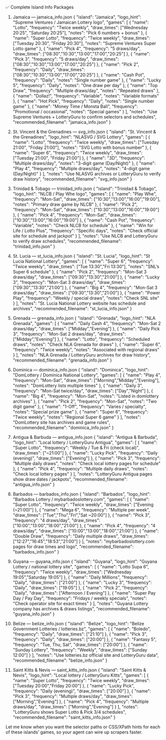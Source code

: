 ✅ Complete Island Info Packages
1. Jamaica — jamaica_info.json
{
  "island": "Jamaica",
  "logo_hint": "Supreme Ventures / Jamaican Lottery logo",
  "games": [
    {
      "name": "Lotto",
      "frequency": "Twice weekly",
      "draw_times": ["Wednesday 20:25", "Saturday 20:25"],
      "notes": "Pick 6 numbers + bonus"
    },
    {
      "name": "Super Lotto",
      "frequency": "Twice weekly",
      "draw_times": ["Tuesday 20:30", "Friday 20:30"],
      "notes": "Supreme Ventures Super Lotto game"
    },
    {
      "name": "Pick 4",
      "frequency": "5 draws/day",
      "draw_times": ["08:30","10:30","13:00","17:00","20:25"]
    },
    {
      "name": "Pick 3",
      "frequency": "5 draws/day",
      "draw_times": ["08:30","10:30","13:00","17:00","20:25"]
    },
    {
      "name": "Pick 2",
      "frequency": "Daily",
      "draw_times": ["08:30","10:30","13:00","17:00","20:25"]
    },
    {
      "name": "Cash Pot",
      "frequency": "Daily",
      "notes": "Single number game"
    },
    {
      "name": "Lucky 5",
      "frequency": "Daily",
      "notes": "One draw per day"
    },
    {
      "name": "Top Draw",
      "frequency": "Multiple draws/day",
      "notes": "Repeated draws"
    },
    {
      "name": "Dollaz!",
      "frequency": "Variable",
      "notes": "Variable formats"
    },
    {
      "name": "Hot Pick",
      "frequency": "Daily",
      "notes": "Single number game"
    },
    {
      "name": "Money Time / Monsta Ball",
      "frequency": "Promotional / occasional",
      "notes": "Special games"
    }
  ],
  "notes": "Use Supreme Ventures + LotteryGuru to confirm selectors and schedules",
  "recommended_filename": "jamaica_info.json"
}

2. St. Vincent & the Grenadines — svg_info.json
{
  "island": "St. Vincent & the Grenadines",
  "logo_hint": "NLASVG / SVG Lottery",
  "games": [
    {
      "name": "Lotto",
      "frequency": "Twice weekly",
      "draw_times": ["Tuesday 21:00", "Friday 21:00"],
      "notes": "SVG Lotto with bonus number"
    },
    {
      "name": "Super 6",
      "frequency": "Twice weekly",
      "draw_times": ["Tuesday 21:00", "Friday 21:00"]
    },
    {
      "name": "3D",
      "frequency": "Multiple draws/day",
      "notes": "3-digit game (Day/Night)"
    },
    {
      "name": "Play 4",
      "frequency": "Multiple draws/day",
      "notes": "4-digit game (Day/Night)"
    }
  ],
  "notes": "Use NLASVG archives or LotteryGuru to verify draw history",
  "recommended_filename": "svg_info.json"
}

3. Trinidad & Tobago — trinidad_info.json
{
  "island": "Trinidad & Tobago",
  "logo_hint": "NLCB / Play Whe logo",
  "games": [
    {
      "name": "Play Whe",
      "frequency": "Mon-Sat",
      "draw_times": ["10:30","13:00","16:00","19:00"],
      "notes": "Primary draw game by NLCB"
    },
    {
      "name": "Pick 2",
      "frequency": "Mon-Sat",
      "draw_times": ["10:30","13:00","16:00","19:00"]
    },
    {
      "name": "Pick 4",
      "frequency": "Mon-Sat",
      "draw_times": ["10:30","13:00","16:00","19:00"]
    },
    {
      "name": "Cash Pot",
      "frequency": "Variable",
      "notes": "Check NLCB for schedule"
    },
    {
      "name": "Win for Life / Lotto Plus",
      "frequency": "Specific days",
      "notes": "Check official site for schedule and jackpot"
    }
  ],
  "notes": "Use NLCB and LotteryGuru to verify draw schedules",
  "recommended_filename": "trinidad_info.json"
}

4. St. Lucia — st_lucia_info.json
{
  "island": "St. Lucia",
  "logo_hint": "St Lucia National Lottery",
  "games": [
    {
      "name": "Super 6",
      "frequency": "Twice weekly",
      "draw_times": ["Tue 13:30","Fri 13:30"],
      "notes": "SNL’s Super 6 schedule"
    },
    {
      "name": "Pick 2",
      "frequency": "Mon-Sat 3 draws/day",
      "draw_times": ["09:30","13:30","21:00"]
    },
    {
      "name": "Lucky 3",
      "frequency": "Mon-Sat 3 draws/day",
      "draw_times": ["09:30","13:30","21:00"]
    },
    {
      "name": "Big 4",
      "frequency": "Mon-Sat 3 draws/day",
      "draw_times": ["09:30","13:30","21:00"]
    },
    {
      "name": "Power Play",
      "frequency": "Weekly / special draws",
      "notes": "Check SNL site"
    }
  ],
  "notes": "St. Lucia National Lottery website has schedule and archives",
  "recommended_filename": "st_lucia_info.json"
}

5. Grenada — grenada_info.json
{
  "island": "Grenada",
  "logo_hint": "NLA Grenada",
  "games": [
    {
      "name": "Daily Cash 4",
      "frequency": "Mon-Sat 2 draws/day",
      "draw_times": ["Midday","Evening"]
    },
    {
      "name": "Daily Pick 3",
      "frequency": "Mon-Sat 2 draws/day",
      "draw_times": ["Midday","Evening"]
    },
    {
      "name": "Lotto",
      "frequency": "Scheduled draws",
      "notes": "Check NLA Grenada for draws"
    },
    {
      "name": "Super 6",
      "frequency": "Twice weekly",
      "notes": "Associated with regional draws"
    }
  ],
  "notes": "NLA Grenada / LotteryGuru archives for draw history",
  "recommended_filename": "grenada_info.json"
}

6. Dominica — dominica_info.json
{
  "island": "Dominica",
  "logo_hint": "DomLottery / Dominica National Lottery",
  "games": [
    {
      "name": "Play 4",
      "frequency": "Mon-Sat",
      "draw_times": ["Morning","Midday","Evening"],
      "notes": "DomLottery lists multiple times"
    },
    {
      "name": "Daily 3",
      "frequency": "Mon-Sat twice/day",
      "draw_times": ["Day","Night"]
    },
    {
      "name": "Big 4",
      "frequency": "Mon-Sat",
      "notes": "Listed in domlottery archives"
    },
    {
      "name": "Pick 2",
      "frequency": "Mon-Sat",
      "notes": "Two digit game"
    },
    {
      "name": "1-Off",
      "frequency": "Varies / specialty",
      "notes": "Special prize game"
    },
    {
      "name": "Super 6",
      "frequency": "Twice weekly",
      "notes": "Regional Super 6 game"
    }
  ],
  "notes": "DomLottery site has archives and game rules",
  "recommended_filename": "dominica_info.json"
}

7. Antigua & Barbuda — antigua_info.json
{
  "island": "Antigua & Barbuda",
  "logo_hint": "Local lottery / LotteryGuru Antigua",
  "games": [
    {
      "name": "Super Lotto",
      "frequency": "Weekly / Tue & Fri (check local)",
      "draw_times": ["~21:00"]
    },
    {
      "name": "Lucky Pick",
      "frequency": "Daily (evening)",
      "draw_times": ["Evening"]
    },
    {
      "name": "Pick 3",
      "frequency": "Multiple daily draws",
      "notes": "Check local lottery pages for schedule"
    },
    {
      "name": "Pick 4",
      "frequency": "Multiple daily draws",
      "notes": "Check local lottery pages"
    }
  ],
  "notes": "LotteryGuru Antigua pages show draw dates / jackpots",
  "recommended_filename": "antigua_info.json"
}

8. Barbados — barbados_info.json
{
  "island": "Barbados",
  "logo_hint": "Barbados Lottery / mybarbadoslottery.com",
  "games": [
    {
      "name": "Super Lotto",
      "frequency": "Twice weekly",
      "draw_times": ["Evening (~21:00)"]
    },
    {
      "name": "Mega 6",
      "frequency": "Multiple per week",
      "draw_times": ["Tue","Thu","Fri","Sat ~20:00"]
    },
    {
      "name": "Pick 3",
      "frequency": "4 draws/day",
      "draw_times": ["10:00","13:00","18:00","21:00"]
    },
    {
      "name": "Pick 4",
      "frequency": "4 draws/day",
      "draw_times": ["10:00","13:00","18:00","21:00"]
    },
    {
      "name": "Double Draw",
      "frequency": "Daily multiple draws",
      "draw_times": ["12:27","16:45","18:53","21:00"]
    }
  ],
  "notes": "mybarbadoslottery.com pages for draw times and logo",
  "recommended_filename": "barbados_info.json"
}

9. Guyana — guyana_info.json
{
  "island": "Guyana",
  "logo_hint": "Guyana Lottery / national lottery site",
  "games": [
    {
      "name": "Lotto Supa 6",
      "frequency": "Twice weekly",
      "draw_times": ["Wednesday 19:05","Saturday 19:05"]
    },
    {
      "name": "Daily Millions",
      "frequency": "Daily",
      "draw_times": ["21:00"]
    },
    {
      "name": "Lucky 3",
      "frequency": "Daily",
      "draw_times": ["19:05"]
    },
    {
      "name": "Pick 2",
      "frequency": "Daily",
      "draw_times": ["Afternoon / Evening"]
    },
    {
      "name": "Super Pay Day / Pay Day",
      "frequency": "Fridays / weekly specials",
      "notes": "Check operator site for exact times"
    }
  ],
  "notes": "Guyana Lottery company has archives & draws listings",
  "recommended_filename": "guyana_info.json"
}

10. Belize — belize_info.json
{
  "island": "Belize",
  "logo_hint": "Belize Government Lotteries / lotteries.bz",
  "games": [
    {
      "name": "Boledo",
      "frequency": "Daily",
      "draw_times": ["21:10"]
    },
    {
      "name": "Pick 3",
      "frequency": "Daily",
      "draw_times": ["20:00"]
    },
    {
      "name": "Fantasy 5",
      "frequency": "Tue, Thu, Sat",
      "draw_times": ["20:00"]
    },
    {
      "name": "Sunday Lottery",
      "frequency": "Weekly",
      "draw_times": ["Sunday 12:00"]
    }
  ],
  "notes": "Use lotteries.bz official site and LotteryGuru data",
  "recommended_filename": "belize_info.json"
}

11. Saint Kitts & Nevis — saint_kitts_info.json
{
  "island": "Saint Kitts & Nevis",
  "logo_hint": "Local lottery / LotteryGuru Kitts",
  "games": [
    {
      "name": "Super Lotto",
      "frequency": "Twice weekly",
      "draw_times": ["Tuesday 20:00","Friday 20:00"]
    },
    {
      "name": "Lucky Pick",
      "frequency": "Daily (evening)",
      "draw_times": ["20:00"]
    },
    {
      "name": "Pick 3",
      "frequency": "Multiple draws/day",
      "draw_times": ["Morning","Evening"]
    },
    {
      "name": "Pick 4",
      "frequency": "Multiple draws/day",
      "draw_times": ["Morning","Evening"]
    }
  ],
  "notes": "LotteryGuru shows Super Lotto & Pick 3/4 schedules",
  "recommended_filename": "saint_kitts_info.json"
}


Let me know when you want the selector paths or CSS/XPath hints for each of these islands’ games, so your agent can wire up scrapers faster.